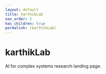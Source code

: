 ```yaml
---
layout: default
title: karthikLab
nav_order: 1
has_children: true
permalink: /karthikLab/
---
```


# karthikLab

AI for complex systems research landing page.
